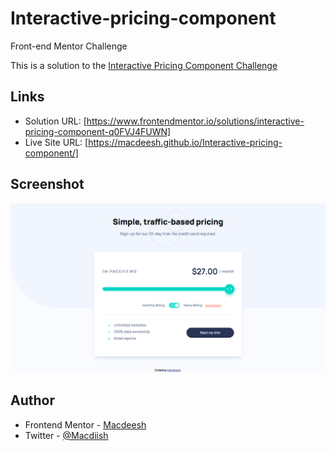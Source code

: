 # Interactive-pricing-component
Front-end Mentor Challenge

This is a solution to the [Interactive Pricing Component Challenge](https://www.frontendmentor.io/challenges/interactive-pricing-component-t0m8PIyY8) 

## Links

- Solution URL: [https://www.frontendmentor.io/solutions/interactive-pricing-component-q0FVJ4FUWN]
- Live Site URL: [https://macdeesh.github.io/Interactive-pricing-component/]

## Screenshot

![](./ScreenShot.png)

## Author

 - Frontend Mentor - [Macdeesh](https://www.frontendmentor.io/profile/macdeesh)
 - Twitter - [@Macdiish](https://twitter.com/Macdiish)
 
